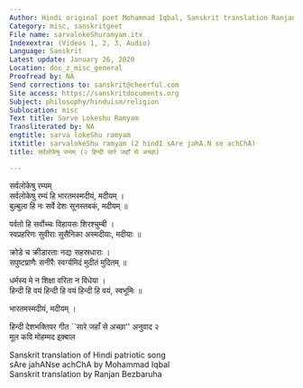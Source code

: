 ```yaml
---
Author: Hindi original poet Mohammad Iqbal, Sanskrit translation Ranjan Bezbaruha
Category: misc, sanskritgeet
File name: sarvalokeShuramyam.itx
Indexextra: (Videos 1, 2, 3, Audio)
Language: Sanskrit
Latest update: January 26, 2020
Location: doc_z_misc_general
Proofread by: NA
Send corrections to: sanskrit@cheerful.com
Site access: https://sanskritdocuments.org
Subject: philosophy/hinduism/religion
Sublocation: misc
Text title: Sarve Lokeshu Ramyam
Transliterated by: NA
engtitle: sarva lokeShu ramyam
itxtitle: sarvalokeShu ramyam (2 hindI sAre jahA.N se achChA)
title: सर्वलोकेषु रम्यम् (२ हिन्दी सारे जहाँ से अच्छा)

---
```

  
 सर्वलोकेषु रम्यम्   
सर्वलोकेषु रम्यं हि भारतमस्मदीयं, मदीयम् ।  
बुल्बुला हि नः सर्वे देशः सूनस्तबकं, मदीयम् ॥  
  
पर्वतो हि सर्वोच्चः विहायसः शिरश्चुम्बी ।  
स्वप्रहरिणः सुवीराः सुसैनिका अस्मदीयाः, मदीयाः ॥  
  
क्रोडे च क्रीडारताः नद्यः सहस्रधाराः ।  
सपुष्टप्राणैः सनीरैः स्वर्ग्यमिदं मुदीतं मुदितम् ॥  
  
धर्मस्य मे न शिक्षा वरिता न विधेया ।  
हिन्दी हि वयं हिन्दी हि वयं हिन्दी हि वयं, स्वभूमिः ॥  
  
भारतमस्मदीयं, मदीयम् ।  
  
हिन्दी देशभक्तिपर गीत ``सारे जहाँ से अच्छा'' अनुवाद २  
मूल कवि मोहम्मद इक़्बाल  
  
Sanskrit translation of Hindi patriotic song  
sAre jahANse achChA by Mohammad Iqbal  
Sanskrit translation by Ranjan Bezbaruha  
  
